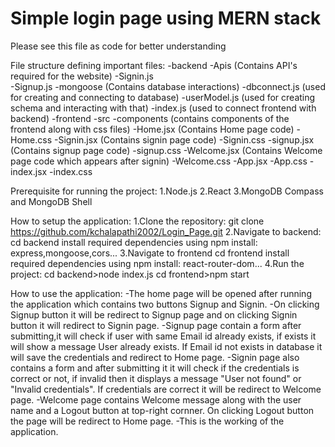 # Simple login page using MERN stack
Please see this file as code for better understanding 

File structure defining important files:
-backend
    -Apis  (Contains API's required for the website)
      -Signin.js  
      -Signup.js
    -mongoose  (Contains database interactions)
      -dbconnect.js  (used for creating and connecting to database)
      -userModel.js  (used for creating schema and interacting with that)
    -index.js  (used to connect frontend with backend)
-frontend
  -src
    -components  (contains components of the frontend along with css files)
      -Home.jsx  (Contains Home page code)
      -Home.css
      -Signin.jsx  (Contains signin page code)
      -Signin.css
      -signup.jsx  (Contains signup page code)
      -signup.css
      -Welcome.jsx  (Contains Welcome page code which appears after signin)
      -Welcome.css
    -App.jsx
    -App.css
    -index.jsx
    -index.css

Prerequisite for running the project:
1.Node.js
2.React
3.MongoDB Compass and MongoDB Shell

How to setup the application:
1.Clone the repository:
   git clone https://github.com/kchalapathi2002/Login_Page.git
2.Navigate to backend:
   cd backend
   install required dependencies using npm install:
      express,mongoose,cors...
3.Navigate to frontend
   cd frontend
   install required dependencies using npm install:
      react-router-dom...
4.Run the project:
   cd backend>node index.js
   cd frontend>npm start

How to use the application:
-The home page will be opened after running the application which contains two buttons Signup and Signin.
-On clicking Signup button it will be redirect to Signup page and on clicking Signin button it will redirect to Signin page.
-Signup page contain a form after submitting,it will check if user with same Email id already exists, if exists it will show a message User already exists. If Email id not exists in database it will save the credentials and redirect to Home page.
-Signin page also contains a form and after submitting it it will check if the credentials is correct or not, if invalid then it displays a message "User not found" or "Invalid credentials". If credentials are correct it will be redirect to Welcome page.
-Welcome page contains Welcome message along with the user name and a Logout button at top-right cornner. On clicking Logout button the page will be redirect to Home page.
-This is the working of the application.
